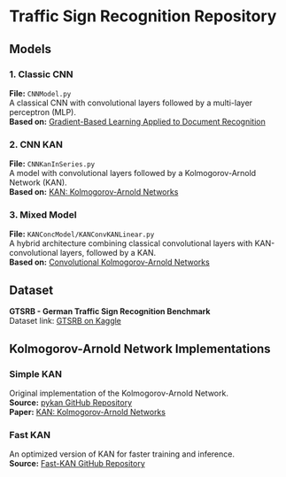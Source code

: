 # Traffic Sign Recognition Repository

## Models

### 1. Classic CNN

**File:** `CNNModel.py`  
A classical CNN with convolutional layers followed by a multi-layer perceptron (MLP).  
**Based on:** [Gradient-Based Learning Applied to Document Recognition](http://vision.stanford.edu/cs598_spring07/papers/Lecun98.pdf)

### 2. CNN KAN

**File:** `CNNKanInSeries.py`  
A model with convolutional layers followed by a Kolmogorov-Arnold Network (KAN).  
**Based on:** [KAN: Kolmogorov-Arnold Networks](https://arxiv.org/abs/2404.19756)

### 3. Mixed Model

**File:** `KANConcModel/KANConvKANLinear.py`  
A hybrid architecture combining classical convolutional layers with KAN-convolutional layers, followed by a KAN.  
**Based on:** [Convolutional Kolmogorov-Arnold Networks](https://arxiv.org/abs/2406.13155)

## Dataset

**GTSRB - German Traffic Sign Recognition Benchmark**  
Dataset link: [GTSRB on Kaggle](https://www.kaggle.com/datasets/meowmeowmeowmeowmeow/gtsrb-german-traffic-sign)

## Kolmogorov-Arnold Network Implementations

### Simple KAN

Original implementation of the Kolmogorov-Arnold Network.  
**Source:** [pykan GitHub Repository](https://github.com/KindXiaoming/pykan)  
**Paper:** [KAN: Kolmogorov-Arnold Networks](https://arxiv.org/abs/2404.19756)

### Fast KAN

An optimized version of KAN for faster training and inference.  
**Source:** [Fast-KAN GitHub Repository](https://github.com/ZiyaoLi/fast-kan)
